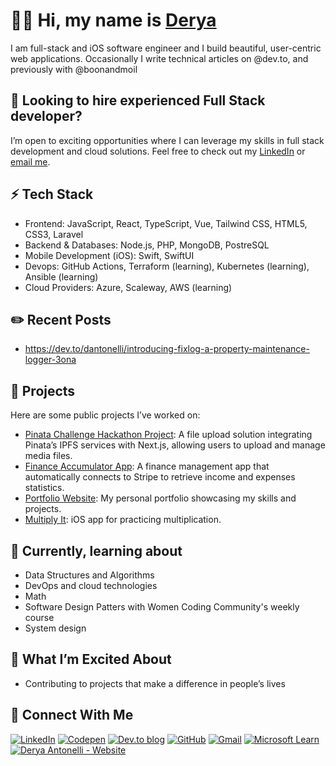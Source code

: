 # 👋🏼 Hi, my name is [Derya](https://www.howtopronounce.com/derya)

I am full-stack and iOS software engineer and I build beautiful, user-centric web applications. 
Occasionally I write technical articles on @dev.to, and previously with @boonandmoil

## 👀 Looking to hire experienced Full Stack developer?
I’m open to exciting opportunities where I can leverage my skills in full stack development and cloud solutions. Feel free to check out my [LinkedIn](https://www.linkedin.com/in/derya-a-antonelli) or [email me](mailto:derya.antonelli@gmail.com).

## ⚡️ Tech Stack
- Frontend: JavaScript, React, TypeScript, Vue, Tailwind CSS, HTML5, CSS3, Laravel
- Backend & Databases: Node.js, PHP, MongoDB, PostreSQL
- Mobile Development (iOS): Swift, SwiftUI
- Devops: GitHub Actions, Terraform (learning), Kubernetes (learning), Ansible (learning)
- Cloud Providers: Azure, Scaleway, AWS (learning)

## ✏️ Recent Posts
- https://dev.to/dantonelli/introducing-fixlog-a-property-maintenance-logger-3ona

## 🌟 Projects

Here are some public projects I’ve worked on:
- [Pinata Challenge Hackathon Project](https://github.com/D-Antonelli/fixlog-web): A file upload solution integrating Pinata’s IPFS services with Next.js, allowing users to upload and manage media files.
- [Finance Accumulator App](https://github.com/Codespice1/finance_accumulator_web): A finance management app that automatically connects to Stripe to retrieve income and expenses statistics. 
- [Portfolio Website](https://deryasdesktop.com/): My personal portfolio showcasing my skills and projects.
- [Multiply It](https://apps.apple.com/gb/app/multiply-it/id6444566784): iOS app for practicing multiplication.
  

## 📖 Currently, learning about
- Data Structures and Algorithms
- DevOps and cloud technologies
- Math
- Software Design Patters with Women Coding Community's weekly course
- System design


## 🚀 What I’m Excited About
- Contributing to projects that make a difference in people’s lives

## 🔗 Connect With Me
[![LinkedIn](https://img.shields.io/badge/LinkedIn-%230077B5.svg?logo=linkedin&logoColor=white)](https://linkedin.com/in/https://www.linkedin.com/in/derya-a-antonelli/) [![Codepen](https://img.shields.io/badge/Codepen-000000?style=for-the-badge&logo=codepen&logoColor=white)](https://codepen.io/https://codepen.io/d-antonelli) [![Dev.to blog](https://img.shields.io/badge/dev.to-0A0A0A?style=for-the-badge&logo=dev.to&logoColor=white)](https://dev.to/dantonelli) [![GitHub](https://img.shields.io/badge/github-%23121011.svg?style=for-the-badge&logo=github&logoColor=white)](https://github.com/D-Antonelli) [![Gmail](https://img.shields.io/badge/Gmail-D14836?style=for-the-badge&logo=gmail&logoColor=white)](mailto:derya.antonelli@gmail.com) [![Microsoft Learn](https://img.shields.io/badge/Microsoft_Learn-258ffa?style=for-the-badge&logo=microsoft&logoColor=white)](https://learn.microsoft.com/en-us/users/derya-1603/achievements) [![Derya Antonelli - Website](https://img.shields.io/badge/Derya_Antonelli-FFFFFF)](https://deryasdesktop.com/)


